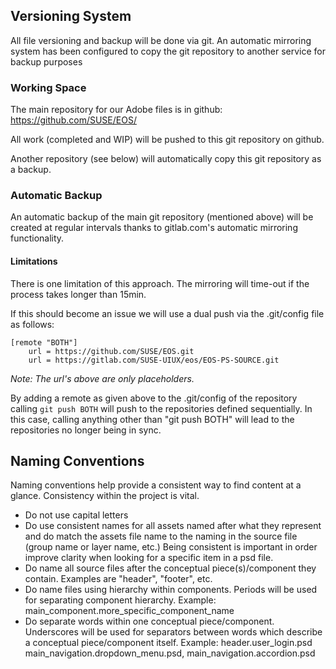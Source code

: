 ## Versioning System
All file versioning and backup will be done via git. An automatic mirroring system has been configured to copy the git repository to another service for backup purposes

### Working Space
The main repository for our Adobe files is in github: 
https://github.com/SUSE/EOS/

All work (completed and WIP) will be pushed to this git repository on github. 

Another repository (see below) will automatically copy this git repository as a backup.

### Automatic Backup

An automatic backup of the main git repository (mentioned above) will be created at regular intervals thanks to gitlab.com's automatic mirroring functionality.

#### Limitations
There is one limitation of this approach. The mirroring will time-out if the process takes longer than 15min.

If this should become an issue we will use a dual push via the .git/config file as follows:
```
[remote "BOTH"]
	url = https://github.com/SUSE/EOS.git
	url = https://gitlab.com/SUSE-UIUX/eos/EOS-PS-SOURCE.git
```
_Note: The url's above are only placeholders._

By adding a remote as given above to the .git/config of the repository calling ```git push BOTH``` will push to the repositories defined sequentially. In this case, calling anything other than "git push BOTH" will lead to the repositories no longer being in sync. 
 

## Naming Conventions
Naming conventions help provide a consistent way to find content at a glance. Consistency within the project is vital.

* Do not use capital letters
* Do use consistent names for all assets named after what they represent and do match the assets file name to the naming in the source file (group name or layer name, etc.) Being consistent is important in order improve clarity when looking for a specific item in a psd file.
* Do name all source files after the conceptual piece(s)/component they contain. Examples are "header", "footer", etc.
* Do name files using hierarchy within components. Periods will be used for separating component hierarchy. Example: main_component.more_specific_component_name
* Do separate words within one conceptual piece/component. Underscores will be used for separators between words which describe a conceptual piece/component itself. Example: header.user_login.psd main_navigation.dropdown_menu.psd, main_navigation.accordion.psd

